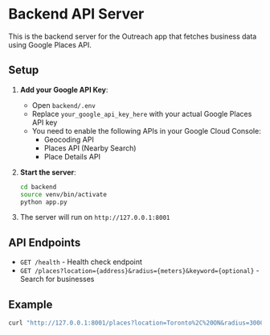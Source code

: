 # Backend API Server

This is the backend server for the Outreach app that fetches business data using Google Places API.

## Setup

1. **Add your Google API Key**:
   - Open `backend/.env`
   - Replace `your_google_api_key_here` with your actual Google Places API key
   - You need to enable the following APIs in your Google Cloud Console:
     - Geocoding API
     - Places API (Nearby Search)
     - Place Details API

2. **Start the server**:
   ```bash
   cd backend
   source venv/bin/activate
   python app.py
   ```

3. The server will run on `http://127.0.0.1:8001`

## API Endpoints

- `GET /health` - Health check endpoint
- `GET /places?location={address}&radius={meters}&keyword={optional}` - Search for businesses

## Example

```bash
curl "http://127.0.0.1:8001/places?location=Toronto%2C%20ON&radius=3000&keyword=restaurant"
```

